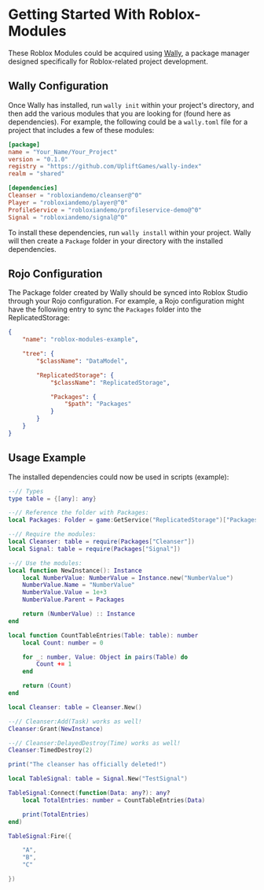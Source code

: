 # Getting Started With Roblox-Modules

These Roblox Modules could be acquired using [Wally](https://wally.run/), a package manager designed specifically for Roblox-related project development.

## Wally Configuration
Once Wally has installed, run `wally init` within your project's directory, and then add the various modules that you are looking for (found here as dependencies). For example, the following could be a `wally.toml` file for a project that includes a few of these modules:
```toml
[package]
name = "Your_Name/Your_Project"
version = "0.1.0"
registry = "https://github.com/UpliftGames/wally-index"
realm = "shared"

[dependencies]
Cleanser = "robloxiandemo/cleanser@^0"
Player = "robloxiandemo/player@^0"
ProfileService = "robloxiandemo/profileservice-demo@^0"
Signal = "robloxiandemo/signal@^0"
```

To install these dependencies, run `wally install` within your project. Wally will then create a `Package` folder in your directory with the installed dependencies.

## Rojo Configuration
The Package folder created by Wally should be synced into Roblox Studio through your Rojo configuration. For example, a Rojo configuration might have the following entry to sync the `Packages` folder into the ReplicatedStorage:
```json
{
	"name": "roblox-modules-example",

	"tree": {
		"$className": "DataModel",

		"ReplicatedStorage": {
			"$className": "ReplicatedStorage",

			"Packages": {
				"$path": "Packages"
			}
		}
	}
}
```

## Usage Example
The installed dependencies could now be used in scripts (example):
```lua
--// Types
type table = {[any]: any}

--// Reference the folder with Packages:
local Packages: Folder = game:GetService("ReplicatedStorage")["Packages"]

--// Require the modules:
local Cleanser: table = require(Packages["Cleanser"])
local Signal: table = require(Packages["Signal"])

--// Use the modules:
local function NewInstance(): Instance
	local NumberValue: NumberValue = Instance.new("NumberValue")
	NumberValue.Name = "NumberValue"
	NumberValue.Value = 1e+3
	NumberValue.Parent = Packages

	return (NumberValue) :: Instance
end

local function CountTableEntries(Table: table): number
	local Count: number = 0

	for _: number, Value: Object in pairs(Table) do
		Count += 1
	end

	return (Count)
end

local Cleanser: table = Cleanser.New()

--// Cleanser:Add(Task) works as well!
Cleanser:Grant(NewInstance)

--// Cleanser:DelayedDestroy(Time) works as well!
Cleanser:TimedDestroy(2)

print("The cleanser has officially deleted!")

local TableSignal: table = Signal.New("TestSignal")

TableSignal:Connect(function(Data: any?): any?
	local TotalEntries: number = CountTableEntries(Data)

	print(TotalEntries)
end)

TableSignal:Fire({

	"A",
	"B",
	"C"

})
```